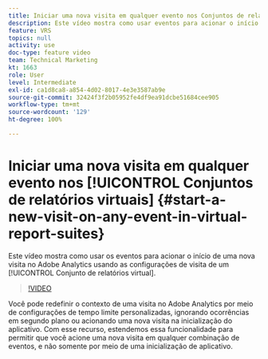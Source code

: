 ```yaml
---
title: Iniciar uma nova visita em qualquer evento nos Conjuntos de relatórios virtuais
description: Este vídeo mostra como usar eventos para acionar o início de uma nova visita no Adobe Analytics usando as configurações de visita de um Conjunto de relatórios virtual.
feature: VRS
topics: null
activity: use
doc-type: feature video
team: Technical Marketing
kt: 1663
role: User
level: Intermediate
exl-id: ca1d8ca8-a854-4d02-8017-4e3e3587ab9e
source-git-commit: 32424f3f2b05952fe4df9ea91dcbe51684cee905
workflow-type: tm+mt
source-wordcount: '129'
ht-degree: 100%

---
```


# Iniciar uma nova visita em qualquer evento nos [!UICONTROL Conjuntos de relatórios virtuais] {#start-a-new-visit-on-any-event-in-virtual-report-suites}

Este vídeo mostra como usar os eventos para acionar o início de uma nova visita no Adobe Analytics usando as configurações de visita de um [!UICONTROL Conjunto de relatórios virtual].

>[!VIDEO](https://video.tv.adobe.com/v/23129/?quality=12)

Você pode redefinir o contexto de uma visita no Adobe Analytics por meio de configurações de tempo limite personalizadas, ignorando ocorrências em segundo plano ou acionando uma nova visita na inicialização do aplicativo. Com esse recurso, estendemos essa funcionalidade para permitir que você acione uma nova visita em qualquer combinação de eventos, e não somente por meio de uma inicialização de aplicativo.
